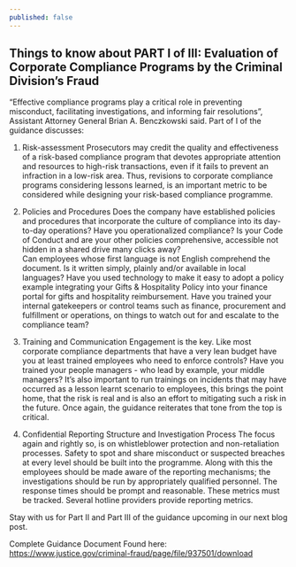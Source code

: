 ```yaml
---
published: false
---
```

## Things to know about PART I of III: Evaluation of Corporate Compliance Programs by the Criminal Division’s Fraud 

“Effective compliance programs play a critical role in preventing misconduct, facilitating investigations, and informing fair resolutions”, Assistant Attorney General Brian A. Benczkowski said. 
Part of I of the guidance discusses:
1. Risk-assessment
Prosecutors may credit the quality and effectiveness of a risk-based compliance program that devotes appropriate attention and resources to high-risk transactions, even if it fails to prevent an infraction in a low-risk area. 
Thus, revisions to corporate compliance programs considering lessons learned, is an important metric to be considered while designing your risk-based compliance programme.

2. Policies and Procedures
Does the company have established policies and procedures that incorporate the culture of compliance into its day-to-day operations? Have you operationalized compliance?
Is your Code of Conduct and are your other policies comprehensive, accessible not hidden in a shared drive many clicks away?  
Can employees whose first language is not English comprehend the document. Is it written simply, plainly and/or available in local languages?
Have you used technology to make it easy to adopt a policy example integrating your Gifts & Hospitality Policy into your finance portal for gifts and hospitality reimbursement. 
Have you trained your internal gatekeepers or control teams such as finance, procurement and fulfillment or operations, on things to watch out for and escalate to the compliance team? 

3. Training and Communication
Engagement is the key. Like most corporate compliance departments that have a very lean budget have you at least trained employees who need to enforce controls?
Have you trained your people managers - who lead by example, your middle managers? It’s also important to run trainings on incidents that may have occurred as a lesson learnt scenario to employees, this brings the point home, that the risk is real and is also an effort to mitigating such a risk in the future. 
Once again, the guidance reiterates that tone from the top is critical.

4. Confidential Reporting Structure and Investigation Process
The focus again and rightly so, is on whistleblower protection and non-retaliation processes. Safety to spot and share misconduct or suspected breaches at every level should be built into the programme. Along with this the employees should be made aware of the reporting mechanisms; the investigations should be run by appropriately qualified personnel. The response times should be prompt and reasonable. These metrics must be tracked. Several hotline providers provide reporting metrics.

Stay with us for Part II and Part III of the guidance upcoming in our next blog post.

Complete Guidance Document Found here: https://www.justice.gov/criminal-fraud/page/file/937501/download
